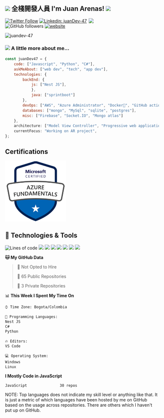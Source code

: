 <h2><img src="https://media.giphy.com/media/QssGEmpkyEOhBCb7e1/giphy.gif" width="50"/> 全棧開發人員  I'm Juan Arenas! <img src="https://media.giphy.com/media/ejfEZhz0nh2kR0SZzn/giphy.gif" width="50"></h2>
<img align='right' src="https://media.giphy.com/media/ZDTbix65Me1YDNLDF3/giphy.gif" width="230"> 
</em>



[![Twitter Follow](https://img.shields.io/twitter/follow/juanDev47?label=Follow)](https://twitter.com/intent/follow?screen_name=juanDev47)
[![Linkedin: juanDev-47](https://img.shields.io/badge/-juanDev47-blue?style=flat-square&logo=Linkedin&logoColor=white&link=https://www.linkedin.com/in/juan-pablo-arenas-7b09a4173/)](https://www.linkedin.com/in/juan-pablo-arenas-7b09a4173/)
![GitHub followers](https://img.shields.io/github/followers/juanDev-47?label=Follow&style=social)
[![website](https://img.shields.io/badge/Website-46a2f1.svg?&style=flat-square&logo=Google-Chrome&logoColor=white&link=https://juan-pablo-arenas-cv.netlify.app/)](https://juan-pablo-arenas-cv.netlify.app/)
<p align="left"> <img src="https://komarev.com/ghpvc/?username=juandev-47&label=Profile%20views&color=0e75b6&style=flat" alt="juandev-47" /> </p>

### <img src="https://media.giphy.com/media/5eLDrEaRGHegx2FeF2/giphy.gif" width="80"> A little more about me...  

```javascript
const juanDev47 = {
    code: ["Javascript", "Python", "C#"],
    askMeAbout: ["web dev", "tech", "app dev"],
    technologies: {
        backEnd: {
            js: ["Nest JS"],
            },
            java: ["sprintboot"]
        },
        devOps: ["AWS", "Azure Administrator", "Docker🐳", "GitHub actions"],
        databases: ["mongo", "MySql", "sqlite", "postgres"],
        misc: ["Firebase", "Socket.IO", "Mongo atlas"]
    },
    architecture: ["Model View Controller", "Progressive web applications", "Single page applications"],
    currentFocus: "Working on AR project",
};

```
## Certifications

[<img src="./certificate.png" width="200"/>](https://www.credly.com/badges/063986fd-fe25-4b99-8df2-8cccee6a2a92)



## 🔧 Technologies & Tools
![Lines of code](https://img.shields.io/badge/From%20Hello%20World%20I%27ve%20Written-1%20Million%20lines%20of%20code-blue)
![](https://img.shields.io/badge/OS-Linux-informational?style=flat&logo=linux&logoColor=white&color=2bbc8a)
![](https://img.shields.io/badge/Code-Python-informational?style=flat&logo=python&logoColor=white&color=2bbc8a)
![](https://img.shields.io/badge/Code-JavaScript-informational?style=flat&logo=javascript&logoColor=white&color=2bbc8a)
![](https://img.shields.io/badge/Code-Make-informational?style=flat&logo=cmake&logoColor=white&color=2bbc8a)
![](https://img.shields.io/badge/Tools-PostgreSQL-informational?style=flat&logo=postgresql&logoColor=white&color=2bbc8a)
![](https://img.shields.io/badge/Tools-Docker-informational?style=flat&logo=docker&logoColor=white&color=2bbc8a)
![](https://img.shields.io/badge/Tools-Kubernetes-informational?style=flat&logo=kubernetes&logoColor=white&color=2bbc8a)


**🐱 My GitHub Data** 

> 🚫 Not Opted to Hire
 > 
> 📜 65 Public Repositories 
 > 
> 🔑 3 Private Repositories  
 > 


📊 **This Week I Spent My Time On** 

```text
⌚︎ Time Zone: Bogota/Colombia

💬 Programming Languages: 
Nest JS 
C#
Python

🔥 Editors: 
VS Code           

💻 Operating System: 
Windows                     
Linux     

```

**I Mostly Code in JavaScript** 

```text
JavaScript               30 repos  

```


NOTE: Top languages does not indicate my skill level or anything like that. It is just a metric of which languages have been hosted by me on GitHub based on the usage across repositories. There are others which I haven't put up on GitHub.
